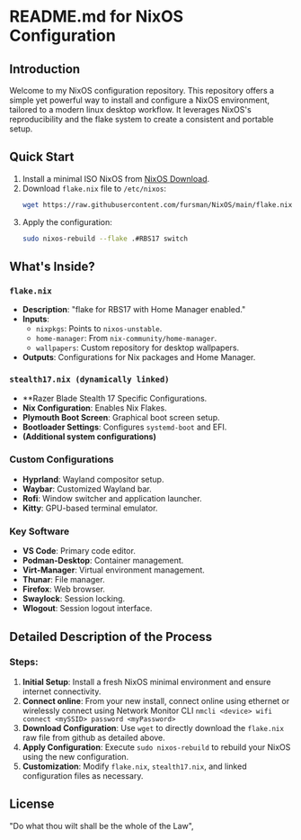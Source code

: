 
# README.md for NixOS Configuration

## Introduction

Welcome to my NixOS configuration repository. This repository offers a simple yet powerful way to install and configure a NixOS environment, tailored to a modern linux desktop workflow. It leverages NixOS's reproducibility and the flake system to create a consistent and portable setup.

## Quick Start

1. Install a minimal ISO NixOS from [NixOS Download](https://nixos.org/download).
2. Download `flake.nix` file to `/etc/nixos`:
   ```bash
   wget https://raw.githubusercontent.com/fursman/NixOS/main/flake.nix
   ```
3. Apply the configuration:
   ```bash
   sudo nixos-rebuild --flake .#RBS17 switch
   ```

## What's Inside?

### `flake.nix`
- **Description**: "flake for RBS17 with Home Manager enabled."
- **Inputs**: 
  - `nixpkgs`: Points to `nixos-unstable`.
  - `home-manager`: From `nix-community/home-manager`.
  - `wallpapers`: Custom repository for desktop wallpapers.
- **Outputs**: Configurations for Nix packages and Home Manager.

### `stealth17.nix (dynamically linked)`
- **Razer Blade Stealth 17 Specific Configurations.
- **Nix Configuration**: Enables Nix Flakes.
- **Plymouth Boot Screen**: Graphical boot screen setup.
- **Bootloader Settings**: Configures `systemd-boot` and EFI.
- **(Additional system configurations)**

### Custom Configurations
- **Hyprland**: Wayland compositor setup.
- **Waybar**: Customized Wayland bar.
- **Rofi**: Window switcher and application launcher.
- **Kitty**: GPU-based terminal emulator.

### Key Software
- **VS Code**: Primary code editor.
- **Podman-Desktop**: Container management.
- **Virt-Manager**: Virtual environment management.
- **Thunar**: File manager.
- **Firefox**: Web browser.
- **Swaylock**: Session locking.
- **Wlogout**: Session logout interface.

## Detailed Description of the Process

### Steps:
1. **Initial Setup**: Install a fresh NixOS minimal environment and ensure internet connectivity.
2. **Connect online**: From your new install, connect online using ethernet or wirelessly connect using Network Monitor CLI `nmcli <device> wifi connect <mySSID> password <myPassword>`
3. **Download Configuration**: Use `wget` to directly download the `flake.nix` raw file from github as detailed above.
4. **Apply Configuration**: Execute `sudo nixos-rebuild` to rebuild your NixOS using the new configuration.
5. **Customization**: Modify `flake.nix`, `stealth17.nix`, and linked configuration files as necessary.

## License

"Do what thou wilt shall be the whole of the Law",
